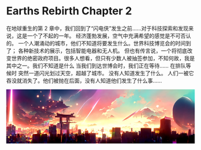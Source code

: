# Earths Rebirth Chapter 2

在地球重生的第 2 章中，我们回到了“闪电侠”发生之前......对于科技探索和发现来说，这是一个了不起的一年。 经济蓬勃发展，空气中充满希望的感觉是不可否认的。 一个人潮涌动的城市，他们不知道将要发生什么。世界科技博览会的时间到了； 各种新技术的展示，包括智能电器和无人机。 但也有传言说，一个将彻底改变世界的绝密政府项目。很多人想看，但只有少数人被抽签参加，不知何故，我是其中之一。我们不知道是什么 当我们到达世博会时，我们正在等待...... 在排队等候时 突然一道闪光划过天空，超越了城市。 没有人知道发生了什么。 人们一被它吞没就消失了。他们被抛在后面，没有人知道他们发生了什么事......

![NFT ](微信截图_20220826205548.png)


